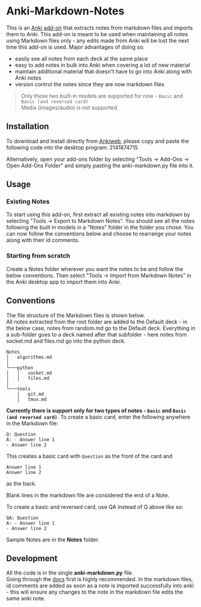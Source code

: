 # Anki-Markdown-Notes

This is an [Anki](https://apps.ankiweb.net/) [add-on](https://ankiweb.net/shared/addons/) that extracts notes from markdown files and imports them to Anki. This add-on is meant to be used when maintaining all notes using Markdown files only - any edits made from Anki will be lost the next time this add-on is used. Major advantages of doing so:
- easily see all notes from each deck at the same place
- easy to add notes in bulk into Anki when covering a lot of new material
- maintain additional material that doesn't have to go into Anki along with Anki notes
- version control the notes since they are now markdown files

>Only these two built-in models are supported for now - `Basic` and `Basic (and reversed card)`          
>Media (images/audio) is not supported.


## Installation

To download and install directly from [Ankiweb](https://ankiweb.net/shared/info/2141874715), please copy and paste the following code into the desktop program: 2141874715

Alternatively, open your add-ons folder by selecting "Tools -> Add-Ons -> Open Add-Ons Folder" and simply pasting the anki-markdown.py file into it.

## Usage

### Existing Notes
To start using this add-on, first extract all existing notes into markdown by selecting "Tools -> Export to Markdown Notes". You should see all the notes following the built in models in a "Notes" folder in the folder you chose. You can now follow the conventions below and choose to rearrange your notes along with their id comments.

### Starting from scratch
Create a Notes folder wherever you want the notes to be and follow the below conventions. Then select "Tools -> Import from Markdown Notes" in the Anki desktop app to import them into Anki.

## Conventions
The file structure of the Markdown files is shown below.              
All notes extracted from the root folder are added to the Default deck - in the below case, notes from random.md go to the Default deck. Everything in a sub-folder goes to a deck named after that subfolder - here notes from socket.md and files.md go into the python deck.

```
Notes
│   algorithms.md  
│
└───python
│   │   socket.md
│   │   files.md
│   
└───tools
    │   git.md
    │   tmux.md
```

**Currently there is support only for two types of notes - `Basic` and `Basic (and reversed card)`**. To create a basic card, enter the following anywhere in the Markdown file:

```
Q: Question
A: - Answer line 1
- Answer line 2
```

This creates a basic card with `Question` as the front of the card and 
```
Answer line 1
Answer line 2
```
as the back.

Blank lines in the markdown file are considered the end of a Note.

To create a basic and reversed card, use QA instead of Q above like so:
```
QA: Question
A: - Answer line 1
- Answer line 2
```

Sample Notes are in the **Notes** folder.

## Development
All the code is in the single **anki-markdown.py** file.       
Going through the [docs](https://apps.ankiweb.net/docs/addons.html) first is highly recommended. In the markdown files, id comments are added as soon as a note is imported successfully into anki - this will ensure any changes to the note in the markdown file edits the same anki note.